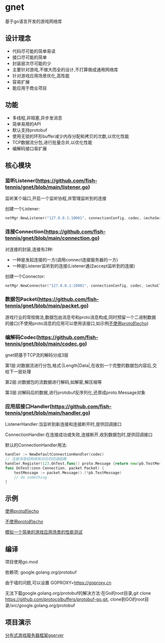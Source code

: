 # gnet
基于go语言开发的游戏网络库

## 设计理念
- 代码尽可能的简单易读
- 接口尽可能的简单
- 封装层次尽可能的少
- 主要针对游戏,不做大而全的设计,不打算做成通用网络库
- 针对游戏应用场景优化,高性能
- 容易扩展
- 能应用于商业项目

## 功能
- 多线程,非阻塞,异步发消息
- 简单易用的API
- 默认支持protobuf
- 使用无锁的环形buffer减少内存分配和拷贝的次数,以优化性能
- TCP数据流分包,进行批量合并,以优化性能
- 编解码接口易扩展

## 核心模块
### 监听Listener(https://github.com/fish-tennis/gnet/blob/main/listener.go)
监听某个端口,开启一个监听协程,并管理监听到的连接

创建一个Listener:
```go
netMgr.NewListener("127.0.0.1:10001", connectionConfig, codec, &echoServerHandler{}, &echoListenerHandler{})
```
### 连接Connection(https://github.com/fish-tennis/gnet/blob/main/connection.go)
对连接的封装,连接有2种:
- 一种是发起连接的一方(调用connect连接服务器的一方)
- 一种是Listener监听到的连接(Listener通过accept监听到的连接)

创建一个Connector:
```go
netMgr.NewConnector("127.0.0.1:10001", connectionConfig, codec, &echoClientHandler{}, nil)
```
### 数据包Packet(https://github.com/fish-tennis/gnet/blob/main/packet.go)
游戏行业的常规做法,数据包由消息号和proto消息构成,同时预留一个二进制数据的接口(不使用proto消息的应用可以使用该接口,如示例[不使用proto的echo](https://github.com/fish-tennis/gnet/blob/main/example/echo_data_test.go))
### 编解码Codec(https://github.com/fish-tennis/gnet/blob/main/codec.go)
gnet把基于TCP流的解码分成3层

第1层:对数据流进行分包,格式:|Length|Data|,在收到一个完整的数据包内容后,交给下一层处理

第2层:对数据包的流数据进行解码,如解密,解压缩等

第3层:对解码后的数据,进行protobuf反序列化,还原成proto.Message对象

### 应用层接口Handler(https://github.com/fish-tennis/gnet/blob/main/handler.go)
ListenerHandler:当监听到新连接和连接断开时,提供回调接口

ConnectionHandler:在连接成功或失败,连接断开,收到数据包时,提供回调接口

默认的ConnectionHandler用法:

```go
handler := NewDefaultConnectionHandler(codec)
// 注册消息结构体和对应的回调函数
handler.Register(123,OnTest,func() proto.Message {return new(pb.TestMessage)})
func OnTest(conn Connection, packet Packet) {
    testMessage := packet.Message().(*pb.TestMessage)
    // do something
}
```

## 示例
[使用proto的echo](https://github.com/fish-tennis/gnet/blob/main/example/echo_proto_test.go)

[不使用proto的echo](https://github.com/fish-tennis/gnet/blob/main/example/echo_data_test.go)

[模拟一个简单的游戏应用场景的性能测试](https://github.com/fish-tennis/gnet/blob/main/example/server_test.go)

## 编译
项目使用go.mod

依赖项: google.golang.org/protobuf

由于墙的问题,可以设置 GOPROXY=https://goproxy.cn

无法下载google.golang.org/protobuf的解决方法:在Go的root目录,git clone https://github.com/protocolbuffers/protobuf-go.git, clone到GO的root目录/src/google.golang.org/protobuf

## 项目演示

[分布式游戏服务器框架gserver](https://desay.com/radar-monitor)
